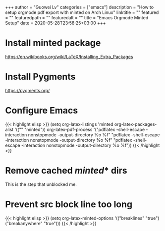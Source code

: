 +++
author = "Guowei Lv"
categories = ["emacs"]
description = "How to setup orgmode pdf export with minted on Arch Linux"
linktitle = ""
featured = ""
featuredpath = ""
featuredalt = ""
title = "Emacs Orgmode Minted Setup"
date = 2020-05-28T23:58:25+03:00
+++

# Install minted package
https://en.wikibooks.org/wiki/LaTeX/Installing_Extra_Packages

# Install Pygments
https://pygments.org/

# Configure Emacs

{{< highlight elisp >}}
(setq org-latex-listings 'minted
      org-latex-packages-alist '(("" "minted"))
      org-latex-pdf-process
      '("pdflatex -shell-escape -interaction nonstopmode -output-directory %o %f"
        "pdflatex -shell-escape -interaction nonstopmode -output-directory %o %f"
        "pdflatex -shell-escape -interaction nonstopmode -output-directory %o %f"))
{{< /highlight >}}

# Remove cached _minted_* dirs
This is the step that unblocked me.

# Prevent src block line too long
{{< highlight elisp >}}
(setq org-latex-minted-options '(("breaklines" "true")
                                 ("breakanywhere" "true")))
{{< /highlight >}}
